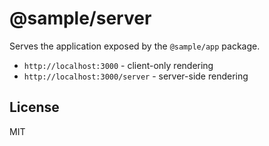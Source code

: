 # @sample/server

Serves the application exposed by the `@sample/app` package.

- `http://localhost:3000` - client-only rendering
- `http://localhost:3000/server` - server-side rendering

## License

MIT
